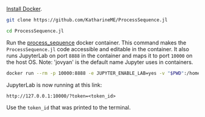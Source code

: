[Install Docker](https://www.docker.com/get-started).

```sh
git clone https://github.com/KatharineME/ProcessSequence.jl

cd ProcessSequence.jl
```

Run the [process_sequence](https://hub.docker.com/repository/docker/katharineme/process_sequence) docker container. This command makes the `ProcessSequence.jl` code accessible and editable in the container. It also runs JupyterLab on port `8888` in the container and maps it to port `10000` on the host OS. Note: 'jovyan' is the default name Jupyter uses in containers.
```sh
docker run --rm -p 10000:8888 -e JUPYTER_ENABLE_LAB=yes -v "$PWD":/home/jovyan/ProcessSequence.jl katharineme/process_sequence
```

JupyterLab is now running at this link:

`http://127.0.0.1:10000/?token=<token_id>`

Use the `token_id` that was printed to the terminal.
